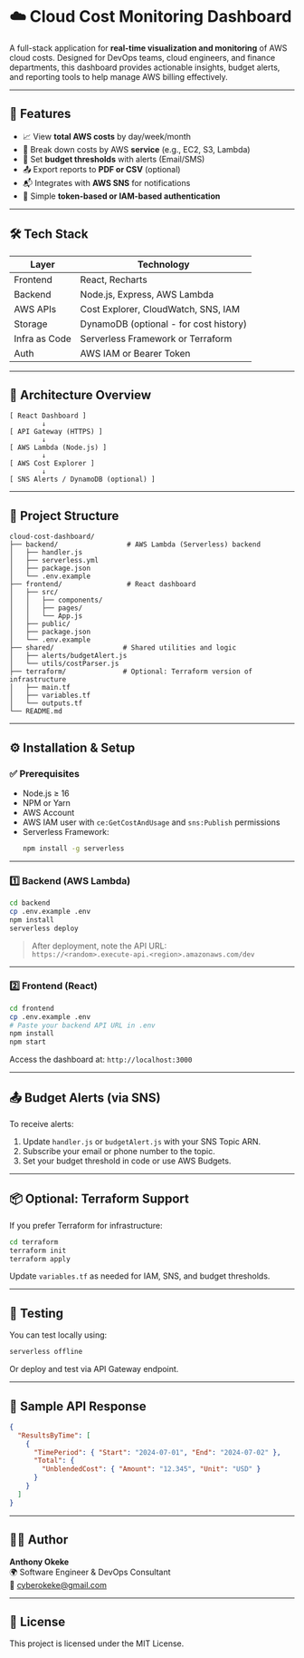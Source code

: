 # ☁️ Cloud Cost Monitoring Dashboard

A full-stack application for **real-time visualization and monitoring** of AWS cloud costs. Designed for DevOps teams, cloud engineers, and finance departments, this dashboard provides actionable insights, budget alerts, and reporting tools to help manage AWS billing effectively.

---

## 🚀 Features

- 📈 View **total AWS costs** by day/week/month
- 🧮 Break down costs by AWS **service** (e.g., EC2, S3, Lambda)
- 🔔 Set **budget thresholds** with alerts (Email/SMS)
- 📤 Export reports to **PDF or CSV** (optional)
- 📬 Integrates with **AWS SNS** for notifications
- 🔐 Simple **token-based or IAM-based authentication**

---

## 🛠 Tech Stack

| Layer      | Technology                             |
|------------|-----------------------------------------|
| Frontend   | React, Recharts                        |
| Backend    | Node.js, Express, AWS Lambda           |
| AWS APIs   | Cost Explorer, CloudWatch, SNS, IAM    |
| Storage    | DynamoDB (optional - for cost history) |
| Infra as Code | Serverless Framework or Terraform    |
| Auth       | AWS IAM or Bearer Token                |

---

## 🧱 Architecture Overview

```
[ React Dashboard ]
        ↓
[ API Gateway (HTTPS) ]
        ↓
[ AWS Lambda (Node.js) ]
        ↓
[ AWS Cost Explorer ]
        ↓
[ SNS Alerts / DynamoDB (optional) ]
```

---

## 📁 Project Structure

```
cloud-cost-dashboard/
├── backend/                 # AWS Lambda (Serverless) backend
│   ├── handler.js
│   ├── serverless.yml
│   ├── package.json
│   └── .env.example
├── frontend/                # React dashboard
│   ├── src/
│   │   ├── components/
│   │   ├── pages/
│   │   └── App.js
│   ├── public/
│   ├── package.json
│   └── .env.example
├── shared/                 # Shared utilities and logic
│   ├── alerts/budgetAlert.js
│   └── utils/costParser.js
├── terraform/              # Optional: Terraform version of infrastructure
│   ├── main.tf
│   ├── variables.tf
│   └── outputs.tf
└── README.md
```

---

## ⚙️ Installation & Setup

### ✅ Prerequisites

- Node.js ≥ 16
- NPM or Yarn
- AWS Account
- AWS IAM user with `ce:GetCostAndUsage` and `sns:Publish` permissions
- Serverless Framework:
  ```bash
  npm install -g serverless
  ```

---

### 1️⃣ Backend (AWS Lambda)

```bash
cd backend
cp .env.example .env
npm install
serverless deploy
```

> After deployment, note the API URL:  
> `https://<random>.execute-api.<region>.amazonaws.com/dev`

---

### 2️⃣ Frontend (React)

```bash
cd frontend
cp .env.example .env
# Paste your backend API URL in .env
npm install
npm start
```

Access the dashboard at: `http://localhost:3000`

---

## 📤 Budget Alerts (via SNS)

To receive alerts:

1. Update `handler.js` or `budgetAlert.js` with your SNS Topic ARN.
2. Subscribe your email or phone number to the topic.
3. Set your budget threshold in code or use AWS Budgets.

---

## 📦 Optional: Terraform Support

If you prefer Terraform for infrastructure:

```bash
cd terraform
terraform init
terraform apply
```

Update `variables.tf` as needed for IAM, SNS, and budget thresholds.

---

## 🧪 Testing

You can test locally using:

```bash
serverless offline
```

Or deploy and test via API Gateway endpoint.

---

## 📘 Sample API Response

```json
{
  "ResultsByTime": [
    {
      "TimePeriod": { "Start": "2024-07-01", "End": "2024-07-02" },
      "Total": {
        "UnblendedCost": { "Amount": "12.345", "Unit": "USD" }
      }
    }
  ]
}
```

---

## 👨‍💻 Author

**Anthony Okeke**  
🌍 Software Engineer & DevOps Consultant  
📧 cyberokeke@gmail.com


---

## 📝 License

This project is licensed under the MIT License.
